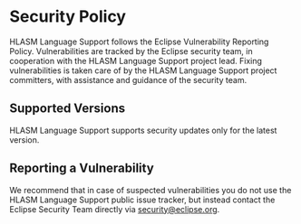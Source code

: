 # Security Policy

HLASM Language Support follows the Eclipse Vulnerability Reporting Policy. Vulnerabilities are tracked by the Eclipse security team, in cooperation with the HLASM Language Support project lead. Fixing vulnerabilities is taken care of by the HLASM Language Support project committers, with assistance and guidance of the security team.

## Supported Versions

HLASM Language Support supports security updates only for the latest version.

## Reporting a Vulnerability

We recommend that in case of suspected vulnerabilities you do not use the HLASM Language Support public issue tracker, but instead contact the Eclipse Security Team directly via security@eclipse.org.
